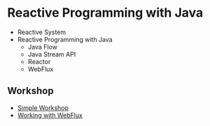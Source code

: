 # Reactive Programming with Java
* Reactive System
* Reactive Programming with Java
  * Java Flow
  * Java Stream API
  * Reactor
  * WebFlux

## Workshop
* [Simple Workshop](https://github.com/up1/workshop-reactive-programming/tree/main/workshop)
* [Working with WebFlux](https://github.com/up1/demo-spring-reactive)

